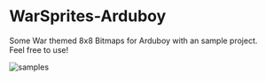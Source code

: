 # WarSprites-Arduboy
Some War themed 8x8 Bitmaps for Arduboy with an sample project.  
Feel free to use!  
  
![samples](http://i.imgur.com/QYJ6RBX.png "Samples")
